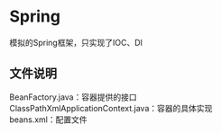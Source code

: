 # Spring
模拟的Spring框架，只实现了IOC、DI
## 文件说明
BeanFactory.java：容器提供的接口</br>
ClassPathXmlApplicationContext.java：容器的具体实现</br>
beans.xml：配置文件
